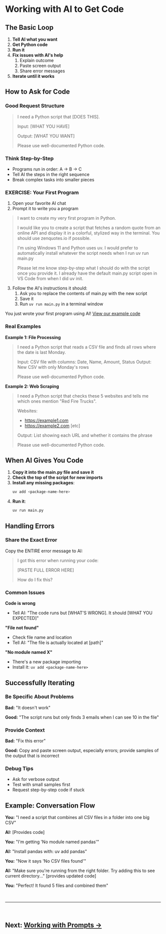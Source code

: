 # Working with AI to Get Code

## The Basic Loop

1. **Tell AI what you want**
2. **Get Python code**
3. **Run it**
4. **Fix issues with AI's help**
   1. Explain outcome
   2. Paste screen output
   3. Share error messages
5. **Iterate until it works**

## How to Ask for Code

### Good Request Structure

> I need a Python script that [DOES THIS].
>
> Input: [WHAT YOU HAVE]
>
> Output: [WHAT YOU WANT]
>
> Please use well-documented Python code.

### Think Step-by-Step

- Programs run in order: A → B → C
- Tell AI the steps in the right sequence
- Break complex tasks into smaller pieces

### EXERCISE: Your First Program

1. Open your favorite AI chat
2. Prompt it to write you a program

>I want to create my very first program in Python.
>
>I would like you to create a script that fetches a random quote from an online API and display it in a colorful, stylized way in the terminal. You should use zenquotes.io if possible.
>
>I'm using Windows 11 and Python uses uv. I would prefer to automatically install whatever the script needs when I run uv run main.py
>
>Please let me know step-by-step what I should do with the script once you provide it. I already have the default main.py script open in VS Code from when I did uv init.

3. Follow the AI's instructions it should:
   1. Ask you to replace the contents of main.py with the new script
   2. Save it
   3. Run ```uv run main.py``` in a terminal window

You just wrote your first program using AI! [View our example code](../scripts/quotes.py)

### Real Examples

**Example 1: File Processing**
> I need a Python script that reads a CSV file and finds all rows where the date is last Monday.
>
> Input: CSV file with columns: Date, Name, Amount, Status
> Output: New CSV with only Monday's rows
>
> Please use well-documented Python code.

**Example 2: Web Scraping**

>I need a Python script that checks these 5 websites and tells me which ones mention "Red Fire Trucks".
>
>Websites:
>- https://example1.com
>- https://example2.com
>[etc]
>
>Output: List showing each URL and whether it contains the phrase
>
>Please use well-documented Python code.


## When AI Gives You Code

1. **Copy it into the main.py file and save it**
2. **Check the top of the script for new imports**
3. **Install any missing packages**:
   ```bash
   uv add <package-name-here>
   ```
4. **Run it**:
   ```bash
   uv run main.py
   ```
   
## Handling Errors

### Share the Exact Error

Copy the ENTIRE error message to AI:

> I got this error when running your code:
>
> [PASTE FULL ERROR HERE]
> 
> How do I fix this?

### Common Issues

**Code is wrong**
- Tell AI: "The code runs but [WHAT'S WRONG]. It should [WHAT YOU EXPECTED]"

**"File not found"**
- Check file name and location
- Tell AI: "The file is actually located at [path]"

**"No module named X"**
- There's a new package importing
- Install it: `uv add <package-name-here>`
## Successfully Iterating

### Be Specific About Problems

**Bad:** "It doesn't work"

**Good:** "The script runs but only finds 3 emails when I can see 10 in the file"

### Provide Context

**Bad:** "Fix this error"

**Good:** Copy and paste screen output, especially errors; provide samples of the output that is incorrect

### Debug Tips

- Ask for verbose output
- Test with small samples first
- Request step-by-step code if stuck

## Example: Conversation Flow

**You:** "I need a script that combines all CSV files in a folder into one big CSV"

**AI:** [Provides code]

**You:** "I'm getting 'No module named pandas'"

**AI:** "Install pandas with: uv add pandas"

**You:** "Now it says 'No CSV files found'"

**AI:** "Make sure you're running from the right folder. Try adding this to see current directory..." [provides updated code]

**You:** "Perfect! It found 5 files and combined them"

<br>

---

<br>

## **Next: [Working with Prompts →](starting-prompt.md)**
